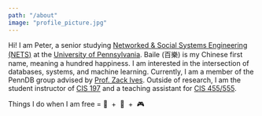 ```yaml
---
path: "/about"
image: "profile_picture.jpg"
---
```

Hi! I am Peter, a senior studying [Networked & Social Systems Engineering (NETS)](https://www.nets.upenn.edu/) at the [University of Pennsylvania](https://www.upenn.edu/). Baile (百樂) is my Chinese first name, meaning a hundred happiness. I am interested in the intersection of databases, systems, and machine learning. Currently, I am a member of the PennDB group advised by [Prof. Zack Ives](https://www.cis.upenn.edu/~zives/). Outside of research, I am the student instructor of [CIS 197](https://www.seas.upenn.edu/~cis197/) and a teaching assistant for [CIS 455/555](https://www.cis.upenn.edu/~cis455/).

Things I do when I am free &#61; 🥊&nbsp;&nbsp;&plus;&nbsp;&nbsp;🏃&nbsp;&nbsp;&plus;&nbsp;&nbsp;🎮

<!-- I was born in the same place as the famous Chinese Mathematician [Hua Luogeng](https://en.wikipedia.org/wiki/Hua_Luogeng) and lived in Shanghai for 14 years before my family moved to Hong Kong. -->

<!-- During my childhood, I spent most of my time helping my parents with their software retailing company and often went to the PC-assembling shops next door to only break things and later be scolded by my parents. Nonetheless, looking at customers coming to our little shop and always turning to Microsoft Windows/ Office and Intel CPUs as their first choices made me realize the brand power these tech companies have over consumers. This idea of making products is cool started to take root in my mind.

However, it was not until a while later did I notice that building tech is way beyond just being cool. <mark>By the time I was 8, Steve Job's announcement of the first iPhone made me understand that tech can also be something that is <strong>impactful</strong>, something that can be created to <strong>better this society</strong>.</mark> Every now and then, there is the release of a new product that keeps me thrilled: Google's search engine, Elon Musk's rockets and electric cars and later Amazon's AWS. From then on, I decided to create something of my own which can also benefit this society the same way the aforementioned tech companies have done.

Constanly motivated, I strive to better myself and have made direct impact on the lives of thousands of students & staff across Penn. I am now a full-stack web developer at [Penn Labs](https://pennlabs.org/) and the Director of the Web Department of [the Daily Pennsylvanian](https://www.thedp.com/). Quality only comes after great experiences and experiences can only be accumulated with relentless efforts. I hope that sometime in the future, with my creativity and expertise, I am able to contribute to the next page of the tech industry. -->